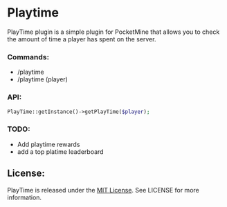 # Playtime

PlayTime plugin is a simple plugin for PocketMine that allows you to check the amount of time a player has spent on the server.

### Commands:

* /playtime
* /playtime (player)

### API:
```php
PlayTime::getInstance()->getPlayTime($player);
```
### TODO:
* Add playtime rewards
* add a top platime leaderboard

## License:
PlayTime is released under the [MIT License](https://github.com/Zonasky/PlayTime/blob/main/LICENSE). See LICENSE for more information.
